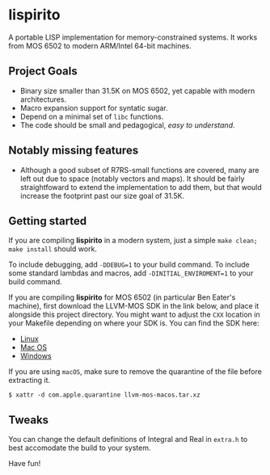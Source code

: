 # lispirito

A portable LISP implementation for memory-constrained systems. It works from MOS 6502 to modern ARM/Intel 64-bit machines.

## Project Goals

- Binary size smaller than 31.5K on MOS 6502, yet capable with modern architectures.
- Macro expansion support for syntatic sugar.
- Depend on a minimal set of `libc` functions.
- The code should be small and pedagogical, *easy to understand*.

## Notably missing features

- Although a good subset of R7RS-small functions are covered, many are left out due to space (notably vectors and maps). It should be fairly straightfoward to extend the implementation to add them, but that would increase the footprint past our size goal of 31.5K.

## Getting started

If you are compiling **lispirito** in a modern system, just a simple `make clean; make install` should work.

To include debugging, add `-DDEBUG=1` to your build command.
To include some standard lambdas and macros, add `-DINITIAL_ENVIROMENT=1` to your build command.

If you are compiling **lispirito** for MOS 6502 (in particular Ben Eater's machine), first download the LLVM-MOS SDK
in the link below, and place it alongside this project directory. You might want to adjust the `CXX` location in your
Makefile depending on where your SDK is. You can find the SDK here:

- [Linux](https://github.com/llvm-mos/llvm-mos-sdk/releases/latest/download/llvm-mos-linux.tar.xz)
- [Mac OS](https://github.com/llvm-mos/llvm-mos-sdk/releases/latest/download/llvm-mos-macos.tar.xz)
- [Windows](https://github.com/llvm-mos/llvm-mos-sdk/releases/latest/download/llvm-mos-windows.7z)

If you are using `macOS`, make sure to remove the quarantine of the file before extracting it.

```shell
$ xattr -d com.apple.quarantine llvm-mos-macos.tar.xz
```

## Tweaks

You can change the default definitions of Integral and Real in `extra.h` to best accomodate the build to your system.

Have fun!
